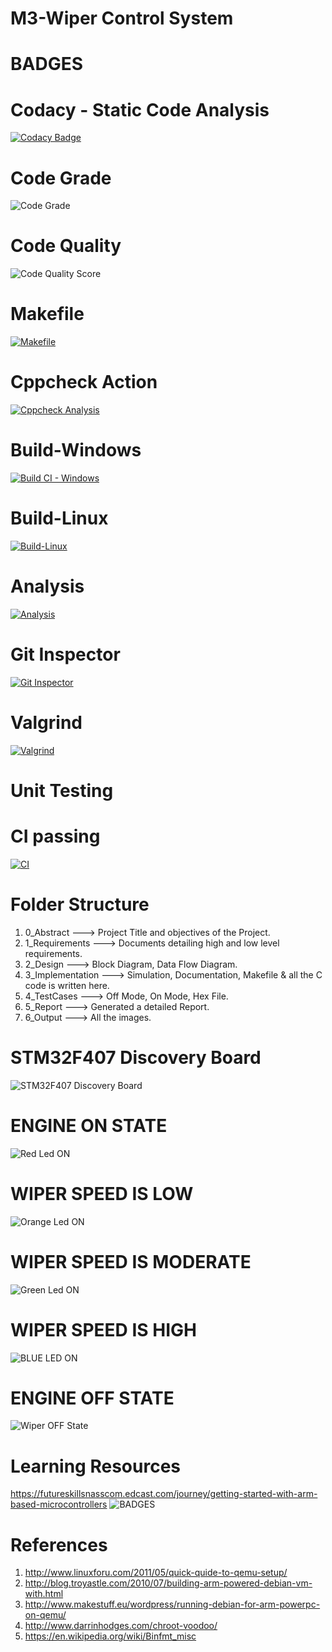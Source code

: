 # M3-Wiper Control System
# BADGES
# Codacy - Static Code Analysis
[![Codacy Badge](https://app.codacy.com/project/badge/Grade/8f2a9285bd924bed882bada9179474d0)](https://www.codacy.com/gh/SanjanaGireesh/M3_WiperControlSystem/dashboard?utm_source=github.com&amp;utm_medium=referral&amp;utm_content=SanjanaGireesh/M3_WiperControlSystem&amp;utm_campaign=Badge_Grade)

# Code Grade
![Code Grade](https://api.codiga.io/project/33423/status/svg)

# Code Quality
![Code Quality Score](https://api.codiga.io/project/33423/score/svg)

# Makefile
[![Makefile](https://github.com/SanjanaGireesh/M3_WiperControlSystem/actions/workflows/Makefile.yml/badge.svg)](https://github.com/SanjanaGireesh/M3_WiperControlSystem/actions/workflows/Makefile.yml)

# Cppcheck Action
[![Cppcheck Analysis](https://github.com/SanjanaGireesh/M3_WiperControlSystem/actions/workflows/Cppcheck_analysis.yml/badge.svg)](https://github.com/SanjanaGireesh/M3_WiperControlSystem/actions/workflows/Cppcheck_analysis.yml)

# Build-Windows
[![Build CI - Windows](https://github.com/SanjanaGireesh/M3_WiperControlSystem/actions/workflows/Build_Windows.yml/badge.svg)](https://github.com/SanjanaGireesh/M3_WiperControlSystem/actions/workflows/Build_Windows.yml)

# Build-Linux
[![Build-Linux](https://github.com/SanjanaGireesh/M3_WiperControlSystem/actions/workflows/Build%20on%20Linux.yml/badge.svg)](https://github.com/SanjanaGireesh/M3_WiperControlSystem/actions/workflows/Build%20on%20Linux.yml)

# Analysis
[![Analysis](https://github.com/SanjanaGireesh/M3_WiperControlSystem/actions/workflows/Analysis.yml/badge.svg)](https://github.com/SanjanaGireesh/M3_WiperControlSystem/actions/workflows/Analysis.yml)

# Git Inspector
[![Git Inspector](https://github.com/SanjanaGireesh/M3_WiperControlSystem/actions/workflows/gitinspector.yml/badge.svg)](https://github.com/SanjanaGireesh/M3_WiperControlSystem/actions/workflows/gitinspector.yml)

# Valgrind
[![Valgrind](https://github.com/SanjanaGireesh/M3_WiperControlSystem/actions/workflows/valgrind.yml/badge.svg)](https://github.com/SanjanaGireesh/M3_WiperControlSystem/actions/workflows/valgrind.yml)
# Unit Testing

# CI passing
[![CI](https://github.com/SanjanaGireesh/M3_WiperControlSystem/actions/workflows/CI.yml/badge.svg)](https://github.com/SanjanaGireesh/M3_WiperControlSystem/actions/workflows/CI.yml)

# Folder Structure
1) 0_Abstract ---> Project Title and objectives of the Project.
2) 1_Requirements ---> Documents detailing high and low level requirements.
3) 2_Design ---> Block Diagram, Data Flow Diagram.
4) 3_Implementation ---> Simulation, Documentation, Makefile & all the C code is written here.
5) 4_TestCases ---> Off Mode, On Mode, Hex File.
6) 5_Report ---> Generated a detailed Report.
7) 6_Output ---> All the images.
 
 # STM32F407 Discovery Board
 ![STM32F407 Discovery Board](https://user-images.githubusercontent.com/101441389/168227631-5f830f6f-ae52-4823-8841-c349651dfba4.PNG)
 # ENGINE ON STATE
![Red Led ON](https://user-images.githubusercontent.com/101441389/168270659-510526cf-8bf6-4916-afe9-c947d4dfa916.png)

# WIPER SPEED IS LOW
![Orange Led ON](https://user-images.githubusercontent.com/101441389/168272110-ba6bdba7-3601-4577-b324-2eb865077862.png)

# WIPER SPEED IS MODERATE
![Green Led ON](https://user-images.githubusercontent.com/101441389/168272380-5c7a8fdb-6ac8-4f0e-b39d-12fd36c119da.png)

# WIPER SPEED IS HIGH
![BLUE LED ON](https://user-images.githubusercontent.com/101441389/168272740-47d01034-eca2-412c-bf74-62f5edad61d9.PNG)

# ENGINE OFF STATE
![Wiper OFF State](https://user-images.githubusercontent.com/101441389/168271807-83ca6e24-7ec2-4a6d-917b-81b59797b88d.PNG)


# Learning Resources
https://futureskillsnasscom.edcast.com/journey/getting-started-with-arm-based-microcontrollers
![BADGES](https://user-images.githubusercontent.com/101441389/168225832-40943e46-4f21-4073-9f60-ccdd557928e9.PNG)

# References
1) http://www.linuxforu.com/2011/05/quick-quide-to-qemu-setup/ 
2) http://blog.troyastle.com/2010/07/building-arm-powered-debian-vm-with.html 
3)  http://www.makestuff.eu/wordpress/running-debian-for-arm-powerpc-on-qemu/ 
4) http://www.darrinhodges.com/chroot-voodoo/ 
5) https://en.wikipedia.org/wiki/Binfmt_misc
